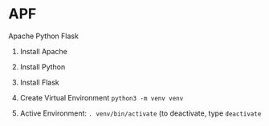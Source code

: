 # APF
Apache Python Flask


1. Install Apache
2. Install Python
3. Install Flask

4. Create Virtual Environment `python3 -m venv venv`
5. Active Environment: `. venv/bin/activate` (to deactivate, type
   `deactivate`


